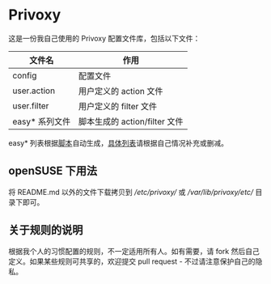 Privoxy
=======

这是一份我自己使用的 Privoxy 配置文件库，包括以下文件：

文件名|作用
---|---
config|配置文件
user.action|用户定义的 action 文件 
user.filter|用户定义的 filter 文件
easy* 系列文件|脚本生成的 action/filter 文件

easy* 列表根据[脚本](http://andrwe.org/scripting/bash/privoxy-blocklist)自动生成，[具体列表](https://easylist.adblockplus.org/en/)请根据自己情况补充或删减。

## openSUSE 下用法

将 README.md 以外的文件下载拷贝到 _/etc/privoxy/_ 或 _/var/lib/privoxy/etc/_ 目录下即可。

## 关于规则的说明

根据我个人的习惯配置的规则，不一定适用所有人。如有需要，请 fork 然后自己定义。如果某些规则可共享的，欢迎提交 pull request - 不过请注意保护自己的隐私。
